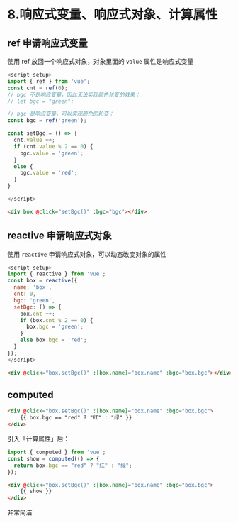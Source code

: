 # 8.响应式变量、响应式对象、计算属性

## ref 申请响应式变量

使用 ref 放回一个响应式对象，对象里面的 `value` 属性是响应式变量

```js
<script setup>
import { ref } from 'vue';
const cnt = ref(0);
// bgc 不是响应变量，因此无法实现颜色轮变的效果：
// let bgc = "green";

// bgc 是响应变量，可以实现颜色的轮变：
const bgc = ref('green');

const setBgc = () => {
  cnt.value ++;
  if (cnt.value % 2 == 0) {
    bgc.value = 'green';
  }
  else {
    bgc.value = 'red';
  }
}

</script>
```

```html
<div box @click="setBgc()" :bgc="bgc"></div>
```

## reactive 申请响应式对象

使用 `reactive` 申请响应式对象，可以动态改变对象的属性

```js
<script setup>
import { reactive } from 'vue';
const box = reactive({
  name: 'box',
  cnt: 0,
  bgc: 'green',
  setBgc: () => {
    box.cnt ++;
    if (box.cnt % 2 == 0) {
      box.bgc = 'green';
    }
    else box.bgc = 'red';
  }
});
</script>
```

```html
<div @click="box.setBgc()" :[box.name]="box.name" :bgc="box.bgc"></div>
```

## computed

```html
<div @click="box.setBgc()" :[box.name]="box.name" :bgc="box.bgc">
    {{ box.bgc == "red" ? "红" : "绿" }}
</div>
```

引入「计算属性」后：

```js
import { computed } from 'vue';
const show = computed(() => {
  return box.bgc == "red" ? "红" : "绿";
});
```

```html
<div @click="box.setBgc()" :[box.name]="box.name" :bgc="box.bgc">
    {{ show }}
</div>
```

非常简洁